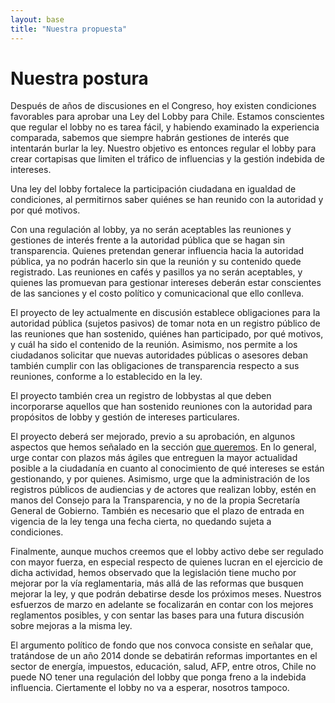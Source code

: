 ```yaml
---
layout: base
title: "Nuestra propuesta"
---
```


# Nuestra postura

Después de años de discusiones en el Congreso, hoy existen condiciones favorables para aprobar una Ley del Lobby para Chile. Estamos conscientes que regular el lobby no es tarea fácil, y habiendo examinado la experiencia comparada, sabemos que siempre habrán gestiones de interés que intentarán burlar la ley. Nuestro objetivo es entonces regular el lobby para crear cortapisas que limiten el tráfico de influencias y la gestión indebida de intereses.

Una ley del lobby fortalece la participación ciudadana en igualdad de condiciones, al permitirnos saber quiénes se han reunido con la autoridad y por qué motivos.

Con una regulación al lobby, ya no serán aceptables las reuniones y  gestiones de interés frente a la autoridad pública que se hagan sin transparencia. Quienes pretendan generar influencia hacia la autoridad pública, ya no podrán hacerlo sin que la reunión y su contenido quede registrado. Las reuniones en cafés y pasillos ya no serán aceptables, y quienes las promuevan para gestionar intereses deberán estar conscientes de las sanciones y el costo político y comunicacional que ello conlleva.

El proyecto de ley actualmente en discusión establece obligaciones para la autoridad pública (sujetos pasivos) de tomar nota en un registro público de las reuniones que han sostenido, quiénes han participado, por qué motivos, y cuál ha sido el contenido de la reunión. Asimismo, nos permite a los ciudadanos solicitar que nuevas autoridades públicas o asesores deban también cumplir con las obligaciones de transparencia respecto a sus reuniones, conforme a lo establecido en la ley.

El proyecto también crea un registro de lobbystas al que deben incorporarse aquellos que han sostenido reuniones con la autoridad para propósitos de lobby y gestión de intereses particulares.

El proyecto deberá ser mejorado, previo a su aprobación, en algunos aspectos que hemos señalado en la sección [que queremos](que-queremos.html). En lo general, urge contar con plazos más ágiles que entreguen la mayor actualidad posible a la ciudadanía en cuanto al conocimiento de qué intereses se están gestionando, y por quienes. Asimismo, urge que la administración de los registros públicos de audiencias y de actores que realizan lobby, estén en manos del Consejo para la Transparencia, y no de la propia Secretaría General de Gobierno. También es necesario que el plazo de entrada en vigencia de la ley tenga una fecha cierta, no quedando sujeta a condiciones.

Finalmente, aunque muchos creemos que el lobby activo debe ser regulado con mayor fuerza, en especial respecto de quienes lucran en el ejercicio de dicha actividad, hemos observado que la legislación tiene mucho por mejorar por la vía reglamentaria, más allá de las reformas que busquen mejorar la ley, y que podrán debatirse desde los próximos meses. Nuestros esfuerzos de marzo en adelante se focalizarán en contar con los mejores reglamentos posibles, y con sentar las bases para una futura discusión sobre mejoras a la misma ley.

El argumento político de fondo que nos convoca consiste en señalar que, tratándose de un año 2014 donde se debatirán reformas importantes en el sector de energía, impuestos, educación, salud, AFP, entre otros, Chile no puede NO tener una regulación del lobby que ponga freno a la indebida influencia. Ciertamente el lobby no va a esperar, nosotros tampoco.